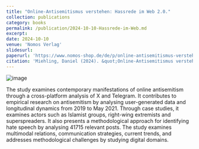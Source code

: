 ```yaml
---
title: "Online-Antisemitismus verstehen: Hassrede im Web 2.0."
collection: publications
category: books
permalink: /publication/2024-10-10-Hassrede-im-Web.md
excerpt: 
date: 2024-10-10
venue: 'Nomos Verlag'
slidesurl: 
paperurl: 'https://www.nomos-shop.de/de/p/online-antisemitismus-verstehen-hassrede-im-web-2-0-978-3-7560-2253-3'
citation: 'Miehling, Daniel (2024). &quot;Online-Antisemitismus verstehen: Hassrede im Web 2.0. Eine vergleichende Studie zwischen der Mainstream-Plattform X und Fringe-Communities auf Telegram. Nomos (Interdisziplinäre Antisemitismusforschung, Bd. 16)'
---
```

![image](https://www.nomos-shop.de/media/catalog/product/7/5/75-978-3-7560-2253-3.jpeg?optimize=medium&bg-color=255,255,255&fit=bounds&height=&width=)

The study examines contemporary manifestations of online antisemitism through a cross-platform analysis of X and Telegram. It contributes to empirical research on antisemitism by analysing user-generated data and longitudinal dynamics from 2019 to May 2021. Through case studies, it examines actors such as Islamist groups, right-wing extremists and superspreaders. It also presents a methodological approach for identifying hate speech by analysing 41715 relevant posts. The study examines multimodal relations, communication strategies, current trends, and addresses methodological challenges by studying digital domains.
